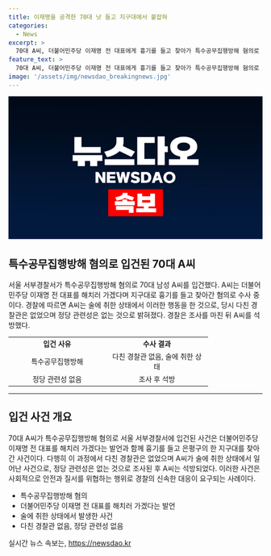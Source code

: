 ```yaml
---
title: 이재명을 공격한 70대 낫 들고 지구대에서 붙잡혀
categories:
  - News
excerpt: >
  70대 A씨, 더불어민주당 이재명 전 대표에게 흉기를 들고 찾아가 특수공무집행방해 혐의로 입건됐다. A씨는 술에 취하며 이를 실행했으며 경찰에 따르면 이 과정에서 다친 경찰관은 없었다. 정당 관련성은 없는 것으로 파악됐으며, 경찰은 조사를 마친 후 A씨를 석방했다.
feature_text: >
  70대 A씨, 더불어민주당 이재명 전 대표에게 흉기를 들고 찾아가 특수공무집행방해 혐의로 입건됐다. A씨는 술에 취하며 이를 실행했으며 경찰에 따르면 이 과정에서 다친 경찰관은 없었다. 정당 관련성은 없는 것으로 파악됐으며, 경찰은 조사를 마친 후 A씨를 석방했다.
image: '/assets/img/newsdao_breakingnews.jpg'
---
```


<p><img src="/assets/img/newsdao_breakingnews.jpg" alt="bookingtag 속보" /></p>

<h2 data-ke-size="size26">특수공무집행방해 혐의로 입건된 70대 A씨</h2>

<p data-ke-size="size16">서울 서부경찰서가 특수공무집행방해 혐의로 70대 남성 A씨를 입건했다. A씨는 더불어민주당 이재명 전 대표를 해치러 가겠다며 지구대로 흉기를 들고 찾아간 혐의로 수사 중이다. 경찰에 따르면 A씨는 술에 취한 상태에서 이러한 행동을 한 것으로, 당시 다친 경찰관은 없었으며 정당 관련성은 없는 것으로 밝혀졌다. 경찰은 조사를 마친 뒤 A씨를 석방했다.</p>

<table>
  <colgroup>
    <col width="193" />
    <col width="203" />
  </colgroup>
  <tr>
    <td style="text-align: center; height: 17px;"><b>입건 사유</b></td>
    <td style="text-align: center; height: 17px;"><b>수사 결과</b></td>
  </tr>
  <tr>
    <td style="text-align: center; height: 17px;">특수공무집행방해</td>
    <td style="text-align: center; height: 17px;">다친 경찰관 없음, 술에 취한 상태</td>
  </tr>
  <tr>
    <td style="text-align: center; height: 17px;">정당 관련성 없음</td>
    <td style="text-align: center; height: 17px;">조사 후 석방</td>
  </tr>
</table>

<hr>

<h2 data-ke-size="size26">입건 사건 개요</h2>

<p data-ke-size="size16">70대 A씨가 특수공무집행방해 혐의로 서울 서부경찰서에 입건된 사건은 더불어민주당 이재명 전 대표를 해치러 가겠다는 발언과 함께 흉기를 들고 은평구의 한 지구대를 찾아간 사건이다. 다행히 이 과정에서 다친 경찰관은 없었으며 A씨가 술에 취한 상태에서 일어난 사건으로, 정당 관련성은 없는 것으로 조사된 후 A씨는 석방되었다. 이러한 사건은 사회적으로 안전과 질서를 위협하는 행위로 경찰의 신속한 대응이 요구되는 사례이다.</p>

<ul>
  <li>특수공무집행방해 혐의</li>
  <li>더불어민주당 이재명 전 대표를 해치러 가겠다는 발언</li>
  <li>술에 취한 상태에서 발생한 사건</li>
  <li>다친 경찰관 없음, 정당 관련성 없음</li>
</ul>
실시간 뉴스 속보는, <a href="https://newsdao.kr" rel="dofollow">https://newsdao.kr</a>


